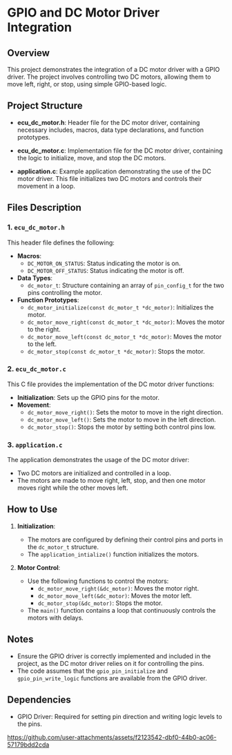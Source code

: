 # GPIO and DC Motor Driver Integration

## Overview

This project demonstrates the integration of a DC motor driver with a GPIO driver. The project involves controlling two DC motors, allowing them to move left, right, or stop, using simple GPIO-based logic.

## Project Structure

- **ecu_dc_motor.h**: Header file for the DC motor driver, containing necessary includes, macros, data type declarations, and function prototypes.

- **ecu_dc_motor.c**: Implementation file for the DC motor driver, containing the logic to initialize, move, and stop the DC motors.

- **application.c**: Example application demonstrating the use of the DC motor driver. This file initializes two DC motors and controls their movement in a loop.

## Files Description

### 1. `ecu_dc_motor.h`

This header file defines the following:
- **Macros**: 
  - `DC_MOTOR_ON_STATUS`: Status indicating the motor is on.
  - `DC_MOTOR_OFF_STATUS`: Status indicating the motor is off.
- **Data Types**:
  - `dc_motor_t`: Structure containing an array of `pin_config_t` for the two pins controlling the motor.
- **Function Prototypes**:
  - `dc_motor_initialize(const dc_motor_t *dc_motor)`: Initializes the motor.
  - `dc_motor_move_right(const dc_motor_t *dc_motor)`: Moves the motor to the right.
  - `dc_motor_move_left(const dc_motor_t *dc_motor)`: Moves the motor to the left.
  - `dc_motor_stop(const dc_motor_t *dc_motor)`: Stops the motor.

### 2. `ecu_dc_motor.c`

This C file provides the implementation of the DC motor driver functions:
- **Initialization**: Sets up the GPIO pins for the motor.
- **Movement**:
  - `dc_motor_move_right()`: Sets the motor to move in the right direction.
  - `dc_motor_move_left()`: Sets the motor to move in the left direction.
  - `dc_motor_stop()`: Stops the motor by setting both control pins low.

### 3. `application.c`

The application demonstrates the usage of the DC motor driver:
- Two DC motors are initialized and controlled in a loop.
- The motors are made to move right, left, stop, and then one motor moves right while the other moves left.

## How to Use

1. **Initialization**: 
   - The motors are configured by defining their control pins and ports in the `dc_motor_t` structure.
   - The `application_intialize()` function initializes the motors.

2. **Motor Control**: 
   - Use the following functions to control the motors:
     - `dc_motor_move_right(&dc_motor)`: Moves the motor right.
     - `dc_motor_move_left(&dc_motor)`: Moves the motor left.
     - `dc_motor_stop(&dc_motor)`: Stops the motor.
   - The `main()` function contains a loop that continuously controls the motors with delays.

## Notes
- Ensure the GPIO driver is correctly implemented and included in the project, as the DC motor driver relies on it for controlling the pins.
- The code assumes that the `gpio_pin_initialize` and `gpio_pin_write_logic` functions are available from the GPIO driver.

## Dependencies
- GPIO Driver: Required for setting pin direction and writing logic levels to the pins.

https://github.com/user-attachments/assets/f2123542-dbf0-44b0-ac06-57179bdd2cda

